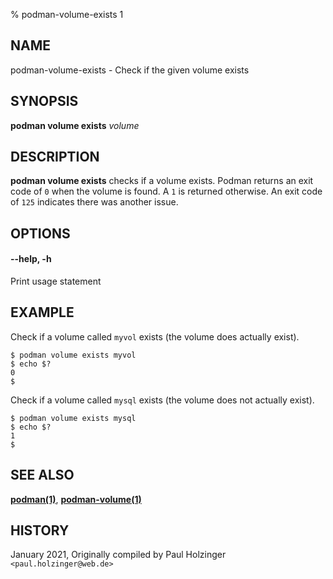 % podman-volume-exists 1

## NAME
podman\-volume\-exists - Check if the given volume exists

## SYNOPSIS
**podman volume exists** *volume*

## DESCRIPTION
**podman volume exists** checks if a volume exists. Podman returns an exit code
of `0` when the volume is found. A `1` is returned otherwise. An exit code of
`125` indicates there was another issue.


## OPTIONS

#### **--help**, **-h**

Print usage statement

## EXAMPLE

Check if a volume called `myvol` exists (the volume does actually exist).
```
$ podman volume exists myvol
$ echo $?
0
$
```

Check if a volume called `mysql` exists (the volume does not actually exist).
```
$ podman volume exists mysql
$ echo $?
1
$
```

## SEE ALSO
**[podman(1)](podman.1.md)**, **[podman-volume(1)](podman-volume.1.md)**

## HISTORY
January 2021, Originally compiled by Paul Holzinger `<paul.holzinger@web.de>`
